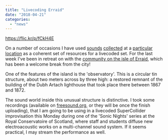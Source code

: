 ```yaml
---
title: "Livecoding Erraid"
date: "2018-04-21"
categories: 
  - "news"
---
```


https://flic.kr/p/fCkH4E

On a number of occasions I have used [sounds](https://soundcloud.com/tedthetrumpet/areyousamplingit) [collected](https://soundcloud.com/tedthetrumpet/stadtrad) at a [particular location](https://jsimonvanderwalt.com/2016/10/06/rave-the-space/) as a coherent set of resources for a livecoded set. For the last week I've been in retreat on with the [community on the isle of Erraid](http://www.erraid.com/), which has been a welcome break from the city!

One of the features of the island is the 'observatory'. This is a circular tin structure, about two meters across by three high: a restored remnant of the building of the Dubh Artach lighthouse that took place there between 1867 and 1872.

The sound world inside this unusual structure is distinctive. I took some recordings (available on [freesound.org](https://freesound.org/people/tedthetrumpet/), or they will be once the finish uploading), that I am going to be using in a livecoded SuperCollider improvisation this Monday during one of the 'Sonic Nights' series at the Royal Conservatoire of Scotland, where staff and students diffuse new electroacoustic works on a multi-channel sound system. If it seems practical, I may stream the performance as well.
